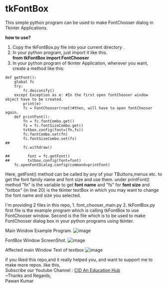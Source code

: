 # tkFontBox
This simple python program can be used to make FontChooser dialog in Tkinter Applications.

**how to use?**
1.  Copy the tkFontBox.py file into your current directory .
2.  In your python program, just import it like this.
    <br>**from tkFontBox import FontChooser**
3.  In your python program of tkinter Application, wherever you want, create a method like this:
```
def getFont():
    global fc
    try:
        fc.deiconify()
    except Exception as e: #In the first open fontChooser window object have to be created.
        print(e)
        fc = FontChooser(root)#then, will have to open fontChooser again.
    def printFont():
        fn = fc.fontCombo.get()
        fs = fc.fontSizeCombo.get()
        txtbox.config(font=(fn,fs))
        fc.fontCombo.set(fn)
        fc.fontSizeCombo.set(fs)
##            
        fc.withdraw()
    
##        font = fc.getFont()
##        txtbox.config(font=font)
    fc.openFontDialog.config(command=printFont)
```
Here, getFont() method can be called by any of your TButtons,menus etc. to get the font family name and font size and use them.
under printFont() method "fn" is the variable to get **font name** and "fs" for **font size** and "txtbox" (in line 20) is the tkinter textBox in which you may want to change the font name and size you selected.

I'm providing 2 files in this repo,
    1. font_chooser_main.py
    2. tkFontBox.py
first file is the example program which is calling tkFontBox to use FontChooser window.
Second is the file which is to be used to make FontChooser dialog box in your python programs using tkinter.

Main Window Example Program.
![image](https://user-images.githubusercontent.com/41276382/153012021-2e7ac198-ad77-48da-9be0-f214aa91c85b.png)

FontBox Window ScreenShot.
![image](https://user-images.githubusercontent.com/41276382/153012267-5be0d232-3e45-46b0-8ffa-891bfef44868.png)

Affected main Window Text of textbox
![image](https://user-images.githubusercontent.com/41276382/153012503-37a39bf3-fad3-4ed0-8d56-cfc7bbd1848d.png)


if you liked this repo,and it really helped you, and want to support me to make more repos. like this,
<br>Subscribe our Youtube Channel : <a href="https://www.youtube.com/c/cidaneducationhub/subscribe=1">CID An Education Hub</a>
<br>
~Thanks and Regards,
<br>    Pawan Kumar
